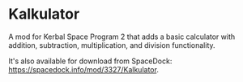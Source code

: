 # Kalkulator
A mod for Kerbal Space Program 2 that adds a basic calculator with addition, subtraction, multiplication, and division functionality.

It's also available for download from SpaceDock: https://spacedock.info/mod/3327/Kalkulator.
